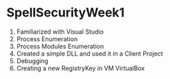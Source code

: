 # SpellSecurityWeek1
1. Familiarized with Visual Studio
2. Process Enumeration
3. Process Modules Enumeration
4. Created a simple DLL and used it in a Client Project
5. Debugging
6. Creating a new RegistryKey in VM VirtualBox
